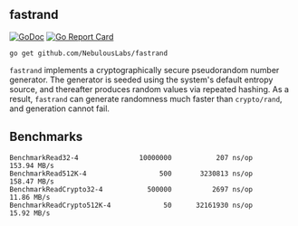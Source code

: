fastrand
--------

[![GoDoc](https://godoc.org/github.com/NebulousLabs/fastrand?status.svg)](https://godoc.org/github.com/NebulousLabs/fastrand)
[![Go Report Card](http://goreportcard.com/badge/github.com/NebulousLabs/fastrand)](https://goreportcard.com/report/github.com/NebulousLabs/fastrand)

```
go get github.com/NebulousLabs/fastrand
```

`fastrand` implements a cryptographically secure pseudorandom number
generator. The generator is seeded using the system's default entropy source,
and thereafter produces random values via repeated hashing. As a result,
`fastrand` can generate randomness much faster than `crypto/rand`, and
generation cannot fail.


## Benchmarks ##

```
BenchmarkRead32-4             	10000000	       207 ns/op	 153.94 MB/s
BenchmarkRead512K-4           	     500	   3230813 ns/op	 158.47 MB/s
BenchmarkReadCrypto32-4       	  500000	      2697 ns/op	  11.86 MB/s
BenchmarkReadCrypto512K-4     	      50	  32161930 ns/op	  15.92 MB/s
```
